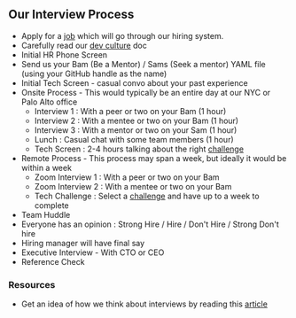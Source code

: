 ## Our Interview Process

* Apply for a [job](https://www.packet.com/about/careers/) which will go through our hiring system.
* Carefully read our [dev culture](dev_culture.md) doc
* Initial HR Phone Screen
* Send us your Bam (Be a Mentor) / Sams (Seek a mentor) YAML file (using your GitHub handle as the name)
* Initial Tech Screen - casual convo about your past experience
* Onsite Process - This would typically be an entire day at our NYC or Palo Alto office
    * Interview 1 : With a peer or two on your Bam (1 hour)
    * Interview 2 : With a mentee or two on your Bam (1 hour)
    * Interview 3 : With a mentor or two on your Sam (1 hour)
    * Lunch : Casual chat with some team members (1 hour)
    * Tech Screen : 2-4 hours talking about the right [challenge](coding_fun.md)
* Remote Process - This process may span a week, but ideally it would be within a week
    * Zoom Interview 1 : With a peer or two on your Bam
    * Zoom Interview 2 : With a mentee or two on your Bam
    * Tech Challenge : Select a [challenge](coding_fun.md) and have up to a week to complete
* Team Huddle
 * Everyone has an opinion : Strong Hire / Hire / Don't Hire / Strong Don't hire
 * Hiring manager will have final say
* Executive Interview - With CTO or CEO
* Reference Check

### Resources

* Get an idea of how we think about interviews by reading this [article](http://firstround.com/review/my-lessons-from-interviewing-400-engineers-over-three-startups/)
